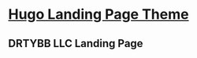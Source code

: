 # [Hugo Landing Page Theme](https://github.com/HugoBlox/theme-landing-page)

## DRTYBB LLC Landing Page